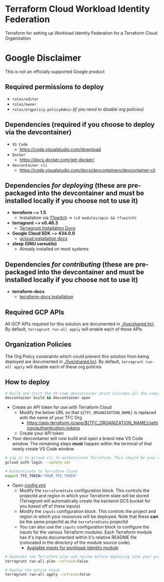 # Terraform Cloud Workload Identity Federation
Terraform for setting up Workload Identity Federation for a Terraform Cloud Organization
  
# Google Disclaimer
This is not an officially supported Google product


## Required permissions to deploy
- `roles/editor`
- `roles/owner` 
- `roles/orgpolicy.policyAdmin` _(if you need to disable org policies)_


## Dependencies (required if you choose to deploy via the devcontainer)
- `VS Code`
  - https://code.visualstudio.com/download
- `Docker`
  - https://docs.docker.com/get-docker/
- `devcontainer cli`
  - https://code.visualstudio.com/docs/devcontainers/devcontainer-cli

## Dependencies _for deploying_ (these are pre-packaged into the devcontainer and must be installed locally if you choose not to use it)
- **terraform ~> 1.5**
  - Installation via [Tfswitch](https://tfswitch.warrensbox.com/Install/) -> `(cd modules/apis && tfswitch)`
- **terragrunt ~> v0.46.3**
  - [Terragrunt Installation Docs](https://terragrunt.gruntwork.io/docs/getting-started/install/)
- **Google Cloud SDK ~> 434.0.0**
  - [gcloud installation docs](https://cloud.google.com/sdk/docs/install)
- **sleep (GNU coreutils)**
  - Already installed on most systems

## Dependencies _for contributing_ (these are pre-packaged into the devcontainer and must be installed locally if you choose not to use it)
- **terraform-docs**
  - [terraform-docs installation](https://terraform-docs.io/user-guide/installation/)


## Required GCP APIs
All GCP APIs required for this solution are documented in [./live/shared.hcl](./live/shared.hcl#L15). By default, `terragrunt run-all apply` will enable each of these APIs

## Organization Policies
The Org Policy constraints which could prevent this solution from being deployed are documented in [./live/shared.hcl](./live/shared.hcl#L66-75). By default, `terragrunt run-all apply` will disable each of these org policies

## How to deploy
```bash
# Build and start the VS Code devcontainer which includes all the required tooling to depoy
devcontainer build && devcontainer open
```
- Create an API token for use with Terraform Cloud
  - Modify the below URL so that `${TFC_ORGANIZATION_NAME}` is replaced with the name of your TFC Org
    - https://app.terraform.io/app/${TFC_ORGANIZATION_NAME}/settings/authentication-tokens
  - Create your API token
- Your devcontainer will now build and open a brand new VS Code window. The remaining steps **must** happen within the terminal of that newly create VS Code window
```bash
# Log in to gcloud cli to authenticate Terraform. This should be your Argolis credentials 
gcloud auth login --update-adc

# Authenticate to Terraform Cloud
export TFE_TOKEN="YOUR_TFE_TOKEN"
```
- Open [config.yml](config.yml) 
  - Modify the `terraformState` configuration block. This controls the projectId and region in which your Terraform state will be stored (Terragrunt will automatically create the backend GCS bucket for you based off of these inputs)
  - Modify the `inputs` configuration block. This controls the project and region in which your resources will be deployed. Note that these **can** be the same projectId as the `terraformState` projectId
  - You can also use the `inputs` configuration block to configure the inputs for the various Terraform modules. Each Terraform module has it's inputs documented within it's relative README file (colocated in the directory of the module source code).
    - [Available inputs for workload-identity module](./-/tree/main/modules/workload-identity?ref_type=heads#inputs)

```bash
# Generate the Terraform plan and review before deploying into your project
terragrunt run-all plan -refresh=false

# Deploy the entire stack
terragrunt run-all apply -refresh=false
```